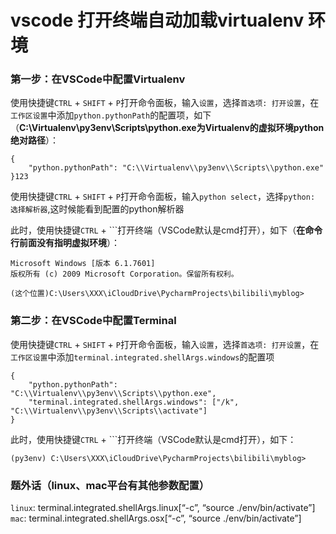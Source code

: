 # vscode 打开终端自动加载virtualenv 环境

### 第一步：在VSCode中配置Virtualenv

使用快捷键`CTRL` + `SHIFT` + `P`打开命令面板，输入`设置`，选择`首选项: 打开设置`，在`工作区设置`中添加`python.pythonPath`的配置项，如下（**C:\Virtualenv\py3env\Scripts\python.exe为Virtualenv的虚拟环境python绝对路径**）：

```
{
    "python.pythonPath": "C:\\Virtualenv\\py3env\\Scripts\\python.exe"
}123
```



使用快捷键`CTRL` + `SHIFT` + `P`打开命令面板，输入`python select`，选择`python: 选择解析器`,这时候能看到配置的python解析器 


此时，使用快捷键`CTRL` + ```打开终端（VSCode默认是cmd打开），如下（**在命令行前面没有指明虚拟环境**）：

```
Microsoft Windows [版本 6.1.7601]
版权所有 (c) 2009 Microsoft Corporation。保留所有权利。

(这个位置)C:\Users\XXX\iCloudDrive\PycharmProjects\bilibili\myblog>
```

### 第二步：在VSCode中配置Terminal

使用快捷键`CTRL` + `SHIFT` + `P`打开命令面板，输入`设置`，选择`首选项: 打开设置`，在`工作区设置`中添加`terminal.integrated.shellArgs.windows`的配置项

```
{
    "python.pythonPath": "C:\\Virtualenv\\py3env\\Scripts\\python.exe",
    "terminal.integrated.shellArgs.windows": ["/k", "C:\\Virtualenv\\py3env\\Scripts\\activate"]
}
```

此时，使用快捷键`CTRL` + ```打开终端（VSCode默认是cmd打开），如下：

```
(py3env) C:\Users\XXX\iCloudDrive\PycharmProjects\bilibili\myblog>
```

### 题外话（linux、mac平台有其他参数配置）

`linux`: terminal.integrated.shellArgs.linux[“-c”, “source ./env/bin/activate”] 
`mac`: terminal.integrated.shellArgs.osx[“-c”, “source ./env/bin/activate”]

